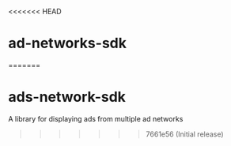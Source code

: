 <<<<<<< HEAD
# ad-networks-sdk
=======
# ads-network-sdk
A library for displaying ads from multiple ad networks
>>>>>>> 7661e56 (Initial release)
